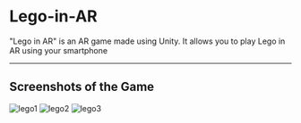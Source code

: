 # Lego-in-AR
"Lego in AR" is an AR game made using Unity. It allows you to play Lego in AR using your smartphone

---
## Screenshots of the Game
![lego1](https://user-images.githubusercontent.com/36204389/47731902-1c68df80-dc8b-11e8-822d-e97e1d113f6e.PNG)
![lego2](https://user-images.githubusercontent.com/36204389/47731903-1d017600-dc8b-11e8-96ac-cfa52768b8f8.PNG)
![lego3](https://user-images.githubusercontent.com/36204389/47731904-1d017600-dc8b-11e8-927a-e02a3a6cc6c6.PNG)

